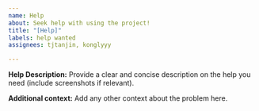 ```yaml
---
name: Help
about: Seek help with using the project!
title: "[Help]"
labels: help wanted
assignees: tjtanjin, konglyyy

---
```


**Help Description:**
Provide a clear and concise description on the help you need (include screenshots if relevant).

**Additional context:**
Add any other context about the problem here.